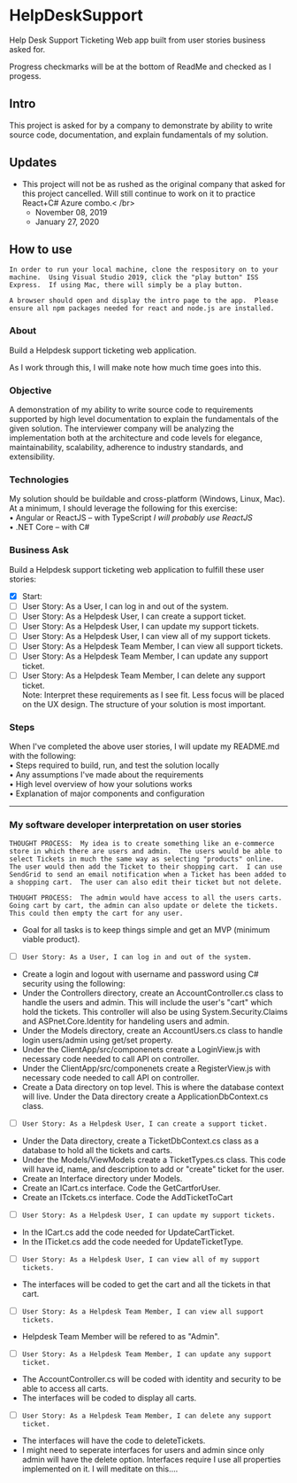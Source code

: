 # HelpDeskSupport
<p>Help Desk Support Ticketing Web app built from user stories business asked for.</p>
<p> Progress checkmarks will be at the bottom of ReadMe and checked as I progess.</p>

## Intro
<p>  This project is asked for by a company to demonstrate by ability to write source code, documentation, and explain fundamentals of my solution. </p>

## Updates
* This project will not be as rushed as the original company that asked for this project cancelled.  Will still continue to work on it to practice React+C# Azure combo.< /br>
   - November 08, 2019
   - January 27, 2020

## How to use
```
In order to run your local machine, clone the respository on to your machine.  Using Visual Studio 2019, click the "play button" ISS Express.  If using Mac, there will simply be a play button.
```
```
A browser should open and display the intro page to the app.  Please ensure all npm packages needed for react and node.js are installed.
```

### About
<p>  Build a Helpdesk support ticketing web application.</p>
<p>  As I work through this, I will make note how much time goes into this.</p>

### Objective
A demonstration of my ability to write source code to requirements supported by high level documentation to explain the fundamentals of the given solution. The interviewer company will be analyzing the implementation both at the architecture and code levels for elegance, maintainability, scalability, adherence to industry standards, and extensibility.

### Technologies
My solution should be buildable and cross-platform (Windows, Linux, Mac). At a minimum, I should leverage the following for this exercise:<br/>
• Angular or ReactJS – with TypeScript <i>I will probably use ReactJS</i><br/>
• .NET Core – with C#<br/>

### Business Ask
Build a Helpdesk support ticketing web application to fulfill these user stories:<br/>
- [X] Start:
- [ ] User Story: As a User, I can log in and out of the system.<br/>
- [ ] User Story: As a Helpdesk User, I can create a support ticket.<br/>
- [ ] User Story: As a Helpdesk User, I can update my support tickets.<br/>
- [ ] User Story: As a Helpdesk User, I can view all of my support tickets.<br/>
- [ ] User Story: As a Helpdesk Team Member, I can view all support tickets.<br/>
- [ ] User Story: As a Helpdesk Team Member, I can update any support ticket.<br/>
- [ ] User Story: As a Helpdesk Team Member, I can delete any support ticket.<br/>
Note: Interpret these requirements as I see fit. Less focus will be placed on the UX design. The structure of your solution is most important.<br/>

### Steps
When I've completed the above user stories, I will update my README.md with the following:<br/>
• Steps required to build, run, and test the solution locally<br/>
• Any assumptions I've made about the requirements<br/>
• High level overview of how your solutions works<br/>
• Explanation of major components and configuration<br/>

---
### My software developer interpretation on user stories
```
THOUGHT PROCESS:  My idea is to create something like an e-commerce store in which there are users and admin.  The users would be able to select Tickets in much the same way as selecting "products" online.  The user would then add the Ticket to their shopping cart.  I can use SendGrid to send an email notification when a Ticket has been added to a shopping cart.  The user can also edit their ticket but not delete.  
```
```
THOUGHT PROCESS:  The admin would have access to all the users carts.  Going cart by cart, the admin can also update or delete the tickets.  This could then empty the cart for any user.
```
* Goal for all tasks is to keep things simple and get an MVP (minimum viable product).
* [ ] `User Story: As a User, I can log in and out of the system.`<br/>
- Create a login and logout with username and password using C# security using the following:
- Under the Controllers directory, create an AccountController.cs class to handle the users and admin.  This will include the user's "cart" which hold the tickets.  This controller will also be using System.Security.Claims and ASPnet.Core.Identity for handeling users and admin.
- Under the Models directory, create an AccountUsers.cs class to handle login users/admin using get/set property.
- Under the ClientApp/src/componenets create a LoginView.js with necessary code needed to call API on controller.
- Under the ClientApp/src/componenets create a RegisterView.js with necessary code needed to call API on controller.
- Create a Data directory on top level.  This is where the database context will live.  Under the Data directory create a ApplicationDbContext.cs class.
* [ ] `User Story: As a Helpdesk User, I can create a support ticket.`<br/>
- Under the Data directory, create a TicketDbContext.cs class as a database to hold all the tickets and carts.
- Under the Models/ViewModels create a TicketTypes.cs class.  This code will have id, name, and description to add or "create" ticket for the user.
- Create an Interface directory under Models.
- Create an ICart.cs interface.  Code the GetCartforUser.
- Create an ITckets.cs interface. Code the AddTicketToCart
* [ ] `User Story: As a Helpdesk User, I can update my support tickets.`<br/>
- In the ICart.cs add the code needed for UpdateCartTicket.
- In the ITicket.cs add the code needed for UpdateTicketType.
* [ ] `User Story: As a Helpdesk User, I can view all of my support tickets.`<br/>
- The interfaces will be coded to get the cart and all the tickets in that cart.
* [ ] `User Story: As a Helpdesk Team Member, I can view all support tickets.`<br/>
- Helpdesk Team Member will be refered to as "Admin".  
* [ ] `User Story: As a Helpdesk Team Member, I can update any support ticket.`<br/>
- The AccountController.cs will be coded with identity and security to be able to access all carts.
- The interfaces will be coded to display all carts.
* [ ] `User Story: As a Helpdesk Team Member, I can delete any support ticket.`<br/>
- The interfaces will have the code to deleteTickets.
- I might need to seperate interfaces for users and admin since only admin will have the delete option.  Interfaces require I use all properties implemented on it.  I will meditate on this....


